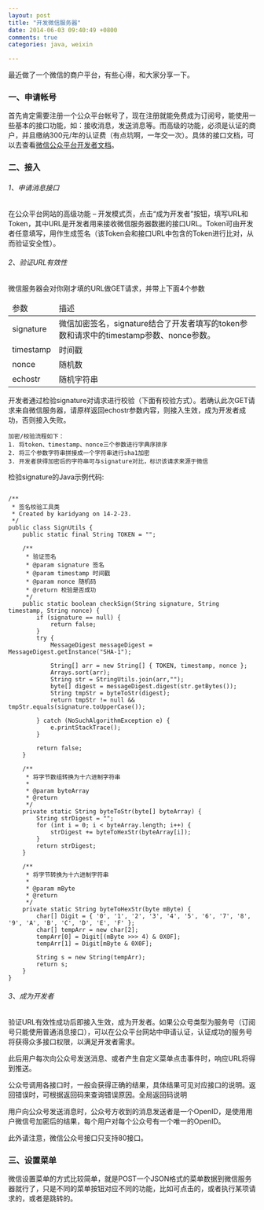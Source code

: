 ```yaml
---
layout: post
title: "开发微信服务器"
date: 2014-06-03 09:40:49 +0800
comments: true
categories: java, weixin

---
```


最近做了一个微信的商户平台，有些心得，和大家分享一下。

### 一、申请帐号

首先肯定需要注册一个公众平台帐号了，现在注册就能免费成为订阅号，能使用一些基本的接口功能，如：接收消息，发送消息等。而高级的功能，必须是认证的商户，并且缴纳300元/年的认证费（有点坑啊，一年交一次）。具体的接口文档，可以去查看<a href="https://open.weixin.qq.com/cgi-bin/frame?t=resource/res_main_tmpl&lang=zh_CN">微信公众平台开发者文档</a>。

### 二、接入

###### 1、申请消息接口

在公众平台网站的高级功能 – 开发模式页，点击“成为开发者”按钮，填写URL和Token，其中URL是开发者用来接收微信服务器数据的接口URL。Token可由开发者任意填写，用作生成签名（该Token会和接口URL中包含的Token进行比对，从而验证安全性）。 

###### 2、验证URL有效性

微信服务器会对你刚才填的URL做GET请求，并带上下面4个参数
<table>
<thead>
<tr>
<td>参数</td>
<td>描述</td>
</tr>
</thead>
<tbody>
<tr>
<td>signature</td>
<td>微信加密签名，signature结合了开发者填写的token参数和请求中的timestamp参数、nonce参数。</td>
</tr>
<tr>
<td>timestamp</td>
<td>时间戳</td>
</tr>
<tr>
<td>nonce</td>
<td>随机数</td>
</tr>
<tr>
<td>echostr</td>
<td>随机字符串</td>
</tr>
</tbody>
</table>

开发者通过检验signature对请求进行校验（下面有校验方式）。若确认此次GET请求来自微信服务器，请原样返回echostr参数内容，则接入生效，成为开发者成功，否则接入失败。

```
加密/校验流程如下：
1. 将token、timestamp、nonce三个参数进行字典序排序
2. 将三个参数字符串拼接成一个字符串进行sha1加密
3. 开发者获得加密后的字符串可与signature对比，标识该请求来源于微信
```

检验signature的Java示例代码:

```

/**
 * 签名校验工具类
 * Created by karidyang on 14-2-23.
 */
public class SignUtils {
    public static final String TOKEN = "";

    /**
     * 验证签名
     * @param signature 签名
     * @param timestamp 时间戳
     * @param nonce 随机码
     * @return 校验是否成功
     */
    public static boolean checkSign(String signature, String timestamp, String nonce) {
        if (signature == null) {
            return false;
        }
        try {
            MessageDigest messageDigest = MessageDigest.getInstance("SHA-1");

            String[] arr = new String[] { TOKEN, timestamp, nonce };
            Arrays.sort(arr);
            String str = StringUtils.join(arr,"");
            byte[] digest = messageDigest.digest(str.getBytes());
            String tmpStr = byteToStr(digest);
            return tmpStr != null && tmpStr.equals(signature.toUpperCase());

        } catch (NoSuchAlgorithmException e) {
            e.printStackTrace();
        }

        return false;
    }

    /**
     * 将字节数组转换为十六进制字符串
     *
     * @param byteArray
     * @return
     */
    private static String byteToStr(byte[] byteArray) {
        String strDigest = "";
        for (int i = 0; i < byteArray.length; i++) {
            strDigest += byteToHexStr(byteArray[i]);
        }
        return strDigest;
    }

    /**
     * 将字节转换为十六进制字符串
     *
     * @param mByte
     * @return
     */
    private static String byteToHexStr(byte mByte) {
        char[] Digit = { '0', '1', '2', '3', '4', '5', '6', '7', '8', '9', 'A', 'B', 'C', 'D', 'E', 'F' };
        char[] tempArr = new char[2];
        tempArr[0] = Digit[(mByte >>> 4) & 0X0F];
        tempArr[1] = Digit[mByte & 0X0F];

        String s = new String(tempArr);
        return s;
    }
}
```

###### 3、成为开发者

验证URL有效性成功后即接入生效，成为开发者。如果公众号类型为服务号（订阅号只能使用普通消息接口），可以在公众平台网站中申请认证，认证成功的服务号将获得众多接口权限，以满足开发者需求。

此后用户每次向公众号发送消息、或者产生自定义菜单点击事件时，响应URL将得到推送。

公众号调用各接口时，一般会获得正确的结果，具体结果可见对应接口的说明。返回错误时，可根据返回码来查询错误原因。全局返回码说明

用户向公众号发送消息时，公众号方收到的消息发送者是一个OpenID，是使用用户微信号加密后的结果，每个用户对每个公众号有一个唯一的OpenID。

此外请注意，微信公众号接口只支持80接口。



### 三、设置菜单

微信设置菜单的方式比较简单，就是POST一个JSON格式的菜单数据到微信服务器就行了，只是不同的菜单按钮对应不同的功能，比如可点击的，或者执行某项请求的，或者是跳转的。
